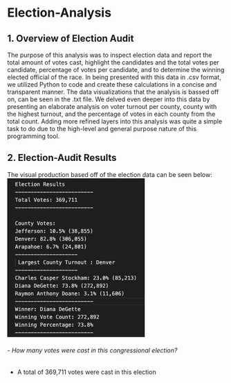 # Election-Analysis
## 1. Overview of Election Audit
  The purpose of this analysis was to inspect election data and report the total amount of votes cast, highlight the candidates and the total votes per candidate, percentage of votes per candidate, and to determine the winning elected official of the race. In being presented with this data in .csv format, we utilized Python to code and create these calculations in a concise and transparent manner. The data visualizations that the analysis is bassed off on, can be seen in the .txt file. We delved even deeper into this data by presenting an elaborate analysis on voter turnout per county, county with the highest turnout, and the percentage of votes in each county from the total count. Adding more refined layers into this analysis was quite a simple task to do due to the high-level and general purpose nature of this programming tool.
  
  ## 2. Election-Audit Results 
  The visual production based off of the election data can be seen below:
  ![This is an image](https://github.com/leilacf/Election-Analysis/blob/main/Election-Analysis/Resources/Election%20data%20full.png)
  
  ###### - How many votes were cast in this congressional election?
  - A total of 369,711 votes were cast in this election
